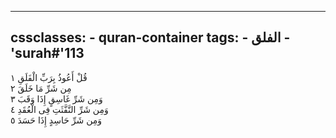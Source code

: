 
---
cssclasses:
    - quran-container
tags:
    - الفلق
    - 'surah#'113
---

قُلْ أَعُوذُ بِرَبِّ الْفَلَقِ  ١<br>
مِن شَرِّ مَا خَلَقَ  ٢<br>
وَمِن شَرِّ غَاسِقٍ إِذَا وَقَبَ  ٣<br>
وَمِن شَرِّ النَّفَّثَتِ فِى الْعُقَدِ  ٤<br>
وَمِن شَرِّ حَاسِدٍ إِذَا حَسَدَ  ٥<br>
